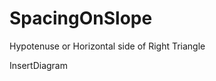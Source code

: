 # SpacingOnSlope

Hypotenuse or Horizontal side of Right Triangle

InsertDiagram

<!-- @include: /../Placeholder_RouteProfile.md -->
